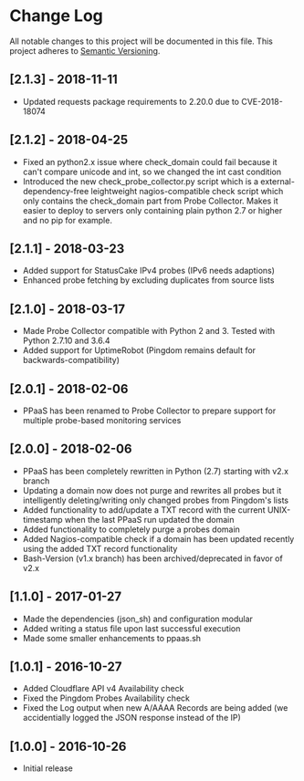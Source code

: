 # Change Log
All notable changes to this project will be documented in this file.
This project adheres to [Semantic Versioning](http://semver.org/).

## [2.1.3] - 2018-11-11
- Updated requests package requirements to 2.20.0 due to CVE-2018-18074

## [2.1.2] - 2018-04-25
- Fixed an python2.x issue where check_domain could fail because it can't compare unicode and int, so we changed the int cast condition
- Introduced the new check_probe_collector.py script which is a external-dependency-free leightweight nagios-compatible check script which only contains the check_domain part from Probe Collector. Makes it easier to deploy to servers only containing plain python 2.7 or higher and no pip for example.

## [2.1.1] - 2018-03-23
- Added support for StatusCake IPv4 probes (IPv6 needs adaptions)
- Enhanced probe fetching by excluding duplicates from source lists

## [2.1.0] - 2018-03-17
- Made Probe Collector compatible with Python 2 and 3. Tested with Python 2.7.10 and 3.6.4
- Added support for UptimeRobot (Pingdom remains default for backwards-compatibility)

## [2.0.1] - 2018-02-06
- PPaaS has been renamed to Probe Collector to prepare support for multiple probe-based monitoring services

## [2.0.0] - 2018-02-06
- PPaaS has been completely rewritten in Python (2.7) starting with v2.x branch
- Updating a domain now does not purge and rewrites all probes but it intelligently deleting/writing only changed probes from Pingdom's lists
- Added functionality to add/update a TXT record with the current UNIX-timestamp when the last PPaaS run updated the domain
- Added functionality to completely purge a probes domain
- Added Nagios-compatible check if a domain has been updated recently using the added TXT record functionality
- Bash-Version (v1.x branch) has been archived/deprecated in favor of v2.x

## [1.1.0] - 2017-01-27
- Made the dependencies (json_sh) and configuration modular
- Added writing a status file upon last successful execution
- Made some smaller enhancements to ppaas.sh

## [1.0.1] - 2016-10-27
- Added Cloudflare API v4 Availability check
- Fixed the Pingdom Probes Availability check
- Fixed the Log output when new A/AAAA Records are being added (we accidentially logged the JSON response instead of the IP)

## [1.0.0] - 2016-10-26
- Initial release
